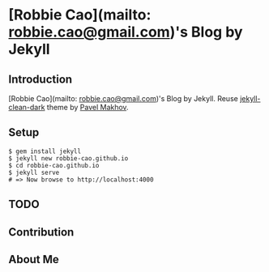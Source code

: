 # [Robbie Cao](mailto: robbie.cao@gmail.com)'s Blog by Jekyll

## Introduction

[Robbie Cao](mailto: robbie.cao@gmail.com)'s Blog by Jekyll.
Reuse [jekyll-clean-dark](https://github.com/streetturtle/jekyll-clean-dark) theme by [Pavel Makhov](https://github.com/streetturtle).

## Setup

  ```
  $ gem install jekyll
  $ jekyll new robbie-cao.github.io
  $ cd robbie-cao.github.io
  $ jekyll serve
  # => Now browse to http://localhost:4000
  ```

## TODO

## Contribution

## About Me

